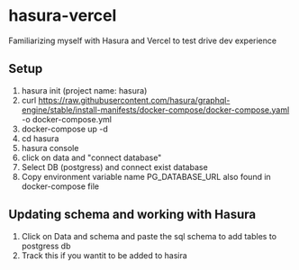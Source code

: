 # hasura-vercel
Familiarizing myself with Hasura and Vercel to test drive dev experience

## Setup
1. hasura init (project name: hasura)
2. curl https://raw.githubusercontent.com/hasura/graphql-engine/stable/install-manifests/docker-compose/docker-compose.yaml -o docker-compose.yml
3. docker-compose up -d
4. cd hasura
5. hasura console
6. click on data and "connect database"
7. Select DB (postgress) and connect exist database
8. Copy environment variable name PG_DATABASE_URL also found in docker-compose file 


## Updating schema and working with Hasura
1. Click on Data and schema and paste the sql schema to add tables to postgress db
2. Track this if you wantit to be added to hasira
